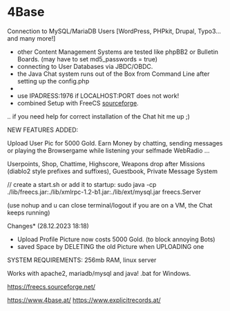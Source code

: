 # 4Base
Connection to MySQL/MariaDB Users [WordPress, PHPkit, Drupal, Typo3... and many more!] 
- other Content Management Systems are tested like phpBB2 or Bulletin Boards. (may have to set md5_passwords = true)
- connecting to User Databases via JBDC/OBDC.
- the Java Chat system runs out of the Box from Command Line after setting up the config.php
- 
- use IPADRESS:1976 if LOCALHOST:PORT does not work!
- combined Setup with FreeCS [sourceforge](https://freecs.sourceforge.net/).

.. if you need help for correct installation of the Chat hit me up ;)



NEW FEATURES ADDED:

Upload User Pic for 5000 Gold.
Earn Money by chatting, sending messages
or playing the Browsergame while listening
your selfmade WebRadio ...

Userpoints, Shop, Chattime, Highscore, Weapons drop after Missions
(diablo2 style prefixes and suffixes), Guestbook, Private Message System



// create a start.sh or add it to startup:
sudo java -cp ./lib/freecs.jar:./lib/xmlrpc-1.2-b1.jar:./lib/ext/mysql.jar freecs.Server

(use nohup and u can close terminal/logout if you are on a VM, the Chat keeps running)


Changes* (28.12.2023 18:18)

- Upload Profile Picture now costs 5000 Gold. (to block annoying Bots)
- saved Space by DELETING the old Picture when UPLOADING one



SYSTEM REQUIREMENTS: 256mb RAM, linux server

Works with apache2, mariadb/mysql and java! .bat for Windows.

https://freecs.sourceforge.net/

https://www.4base.at/
https://www.explicitrecords.at/



